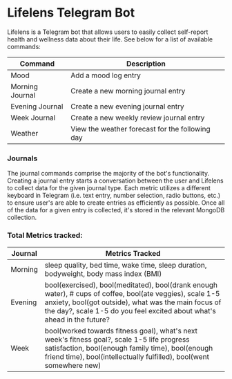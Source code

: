 # Lifelens Telegram Bot

Lifelens is a Telegram bot that allows users to easily collect self-report health and wellness data about their life. See below for a list of available commands:

| Command         | Description                                     |
| --------------- | ----------------------------------------------- |
| Mood            | Add a mood log entry                            |
| Morning Journal | Create a new morning journal entry              |
| Evening Journal | Create a new evening journal entry              |
| Week Journal    | Create a new weekly review journal entry        |
| Weather         | View the weather forecast for the following day |

### Journals

The journal commands comprise the majority of the bot's functionality. Creating a journal entry starts a conversation between the user and Lifelens to collect data for the given journal type. Each metric utilizes a different keyboard in Telegram (i.e. text entry, number selection, radio buttons, etc.) to ensure user's are able to create entries as efficiently as possible. Once all of the data for a given entry is collected, it's stored in the relevant MongoDB collection.

### Total Metrics tracked:

| Journal | Metrics Tracked                                                                                                                                                                                                                             |
| ------- | ------------------------------------------------------------------------------------------------------------------------------------------------------------------------------------------------------------------------------------------- |
| Morning | sleep quality, bed time, wake time, sleep duration, bodyweight, body mass index (BMI)                                                                                                                                                       |
| Evening | bool(exercised), bool(meditated), bool(drank enough water), # cups of coffee, bool(ate veggies), scale 1-5 anxiety, bool(got outside), what was the main focus of the day?, scale 1-5 do you feel excited about what's ahead in the future? |
| Week    | bool(worked towards fitness goal), what's next week's fitness goal?, scale 1-5 life progress satisfaction, bool(enough family time), bool(enough friend time), bool(intellectually fulfilled), bool(went somewhere new)                     |

